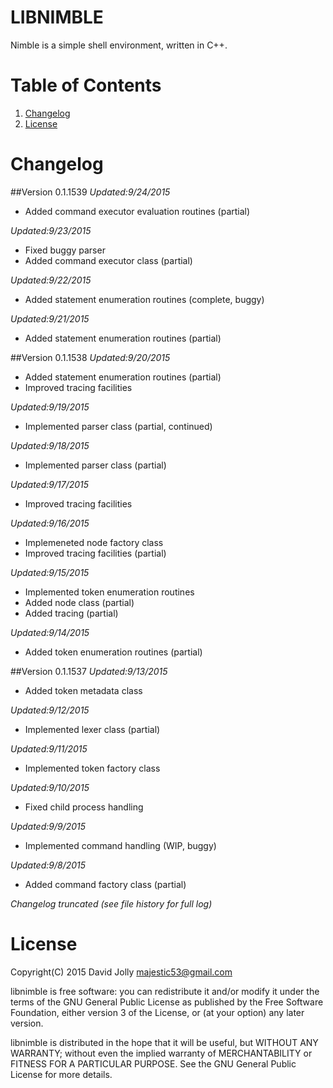 LIBNIMBLE
=========

Nimble is a simple shell environment, written in C++.

Table of Contents
=================

1. [Changelog](https://github.com/majestic53/libnimble#changelog)
2. [License](https://github.com/majestic53/libnimble#license)

Changelog
=========

##Version 0.1.1539
*Updated:9/24/2015*

* Added command executor evaluation routines (partial)

*Updated:9/23/2015*

* Fixed buggy parser
* Added command executor class (partial)

*Updated:9/22/2015*

* Added statement enumeration routines (complete, buggy)

*Updated:9/21/2015*

* Added statement enumeration routines (partial)

##Version 0.1.1538
*Updated:9/20/2015*

* Added statement enumeration routines (partial)
* Improved tracing facilities

*Updated:9/19/2015*

* Implemented parser class (partial, continued)

*Updated:9/18/2015*

* Implemented parser class (partial)

*Updated:9/17/2015*

* Improved tracing facilities

*Updated:9/16/2015*

* Implemeneted node factory class
* Improved tracing facilities (partial)

*Updated:9/15/2015*

* Implemented token enumeration routines
* Added node class (partial)
* Added tracing (partial)

*Updated:9/14/2015*

* Added token enumeration routines (partial)

##Version 0.1.1537
*Updated:9/13/2015*

* Added token metadata class

*Updated:9/12/2015*

* Implemented lexer class (partial)

*Updated:9/11/2015*

* Implemented token factory class

*Updated:9/10/2015*

* Fixed child process handling

*Updated:9/9/2015*

* Implemented command handling (WIP, buggy)

*Updated:9/8/2015*

* Added command factory class (partial)

*Changelog truncated (see file history for full log)*

License
=======

Copyright(C) 2015 David Jolly <majestic53@gmail.com>

libnimble is free software: you can redistribute it and/or modify
it under the terms of the GNU General Public License as published by
the Free Software Foundation, either version 3 of the License, or
(at your option) any later version.

libnimble is distributed in the hope that it will be useful,
but WITHOUT ANY WARRANTY; without even the implied warranty of
MERCHANTABILITY or FITNESS FOR A PARTICULAR PURPOSE.  See the
GNU General Public License for more details.
